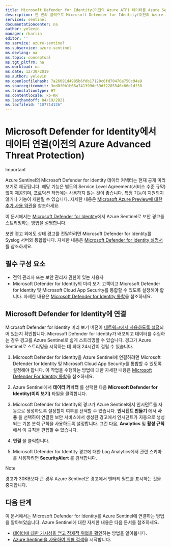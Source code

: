 ```yaml
---
title: Microsoft Defender for Identity(이전의 Azure ATP) 데이터를 Azure Sentinel에 연결 | Microsoft Docs
description: 한 번의 클릭으로 Microsoft Defender for Identity(이전의 Azure ATP(Advanced Threat Protection))에서 Azure Sentinel로 로그를 스트리밍하는 방법에 대해 알아봅니다.
services: sentinel
documentationcenter: na
author: yelevin
manager: rkarlin
editor: ''
ms.service: azure-sentinel
ms.subservice: azure-sentinel
ms.devlang: na
ms.topic: conceptual
ms.tgt_pltfrm: na
ms.workload: na
ms.date: 12/30/2019
ms.author: yelevin
ms.openlocfilehash: 7a26091d4985b6fdb17120c6fd70476a750c94a9
ms.sourcegitcommit: 3ed0f0b1b66a741399dc59df2285546c66d1df38
ms.translationtype: HT
ms.contentlocale: ko-KR
ms.lasthandoff: 04/19/2021
ms.locfileid: "107714126"
---
```

# <a name="connect-data-from-microsoft-defender-for-identity-formerly-azure-advanced-threat-protection"></a>Microsoft Defender for Identity에서 데이터 연결(이전의 Azure Advanced Threat Protection)

> [!IMPORTANT]
> Azure Sentinel의 Microsoft Defender for Identity 데이터 커넥터는 현재 공개 미리 보기로 제공됩니다.
> 해당 기능은 별도의 Service Level Agreement(서비스 수준 규약) 없이 제공되며, 프로덕션 작업에는 사용하지 않는 것이 좋습니다. 특정 기능이 지원되지 않거나 기능이 제한될 수 있습니다. 자세한 내용은 [Microsoft Azure Preview에 대한 추가 사용 약관](https://azure.microsoft.com/support/legal/preview-supplemental-terms/)을 참조하세요.

이 문서에서는 [Microsoft Defender for Identity](/azure-advanced-threat-protection/what-is-atp)에서 Azure Sentinel로 보안 경고를 스트리밍하는 방법을 설명합니다. 

보안 경고 외에도 상태 경고를 전달하려면 Microsoft Defender for Identity를 Syslog 서버와 통합합니다. 자세한 내용은 [Microsoft Defender for Identity 설명서](/defender-for-identity/setting-syslog)를 참조하세요. 

## <a name="prerequisites"></a>필수 구성 요소

- 전역 관리자 또는 보안 관리자 권한이 있는 사용자
- Microsoft Defender for Identity의 미리 보기 고객이고 Microsoft Defender for Identity 및 Microsoft Cloud App Security를 통합할 수 있도록 설정해야 합니다. 자세한 내용은 [Microsoft Defender for Identity 통합](/cloud-app-security/mdi-integration)을 참조하세요.

## <a name="connect-to-microsoft-defender-for-identity"></a>Microsoft Defender for Identity에 연결

Microsoft Defender for Identity 미리 보기 버전이 [네트워크에서 사용하도록 설정](/azure-advanced-threat-protection/install-atp-step1)되어 있는지 확인합니다.
Microsoft Defender for Identity가 배포되고 데이터를 수집하는 경우 경고를 Azure Sentinel로 쉽게 스트리밍할 수 있습니다. 경고가 Azure Sentinel로 스트리밍을 시작하는 데 최대 24시간이 걸릴 수 있습니다.


1. Microsoft Defender for Identity을 Azure Sentinel에 연결하려면 Microsoft Defender for Identity 및 Microsoft Cloud App Security를 통합할 수 있도록 설정해야 합니다. 이 작업을 수행하는 방법에 대한 자세한 내용은 [Microsoft Defender For Identity 통합](/cloud-app-security/mdi-integration)을 참조하세요.

1. Azure Sentinel에서 **데이터 커넥터** 를 선택한 다음 **Microsoft Defender for Identity(미리 보기)** 타일을 클릭합니다.

1. Microsoft Defender for Identity의 경고가 Azure Sentinel에서 인시던트를 자동으로 생성하도록 설정할지 여부를 선택할 수 있습니다. **인시던트 만들기** 에서 **사용** 을 선택하여 연결된 보안 서비스에서 생성된 경고에서 인시던트가 자동으로 생성되는 기본 분석 규칙을 사용하도록 설정합니다. 그런 다음, **Analytics** 및 **활성 규칙** 에서 이 규칙을 편집할 수 있습니다.

1. **연결** 을 클릭합니다.

1. Microsoft Defender for Identity 경고에 대한 Log Analytics에서 관련 스키마를 사용하려면 **SecurityAlert** 를 검색합니다.

> [!NOTE]
> 경고가 30KB보다 큰 경우 Azure Sentinel은 경고에서 엔터티 필드를 표시하는 것을 중지합니다.

## <a name="next-steps"></a>다음 단계
이 문서에서는 Microsoft Defender for Identity를 Azure Sentinel에 연결하는 방법을 알아보았습니다. Azure Sentinel에 대한 자세한 내용은 다음 문서를 참조하세요.
- [데이터에 대한 가시성을 얻고 잠재적 위협을 확인](quickstart-get-visibility.md)하는 방법을 알아봅니다.
- [Azure Sentinel을 사용하여 위협 검색](tutorial-detect-threats-built-in.md)을 시작합니다.
